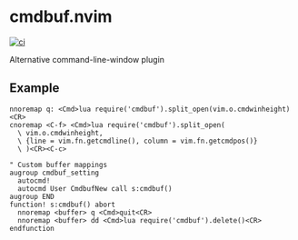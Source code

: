 # cmdbuf.nvim

[![ci](https://github.com/notomo/cmdbuf.nvim/workflows/ci/badge.svg?branch=main)](https://github.com/notomo/cmdbuf.nvim/actions?query=workflow%3Aci+branch%3Amain)

Alternative command-line-window plugin

## Example

```vim
nnoremap q: <Cmd>lua require('cmdbuf').split_open(vim.o.cmdwinheight)<CR>
cnoremap <C-f> <Cmd>lua require('cmdbuf').split_open(
  \ vim.o.cmdwinheight,
  \ {line = vim.fn.getcmdline(), column = vim.fn.getcmdpos()}
  \ )<CR><C-c>

" Custom buffer mappings
augroup cmdbuf_setting
  autocmd!
  autocmd User CmdbufNew call s:cmdbuf()
augroup END
function! s:cmdbuf() abort
  nnoremap <buffer> q <Cmd>quit<CR>
  nnoremap <buffer> dd <Cmd>lua require('cmdbuf').delete()<CR>
endfunction
```